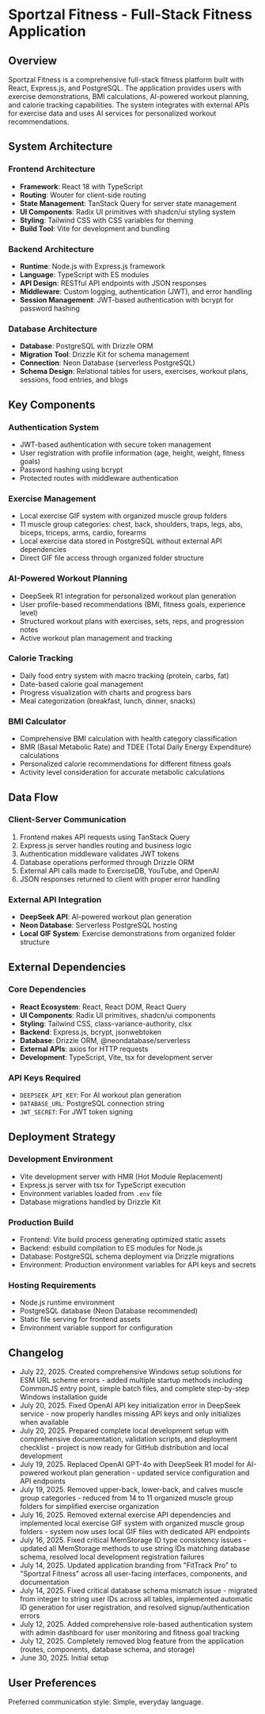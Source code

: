 # Sportzal Fitness - Full-Stack Fitness Application

## Overview

Sportzal Fitness is a comprehensive full-stack fitness platform built with React, Express.js, and PostgreSQL. The application provides users with exercise demonstrations, BMI calculations, AI-powered workout planning, and calorie tracking capabilities. The system integrates with external APIs for exercise data and uses AI services for personalized workout recommendations.

## System Architecture

### Frontend Architecture
- **Framework**: React 18 with TypeScript
- **Routing**: Wouter for client-side routing
- **State Management**: TanStack Query for server state management
- **UI Components**: Radix UI primitives with shadcn/ui styling system
- **Styling**: Tailwind CSS with CSS variables for theming
- **Build Tool**: Vite for development and bundling

### Backend Architecture
- **Runtime**: Node.js with Express.js framework
- **Language**: TypeScript with ES modules
- **API Design**: RESTful API endpoints with JSON responses
- **Middleware**: Custom logging, authentication (JWT), and error handling
- **Session Management**: JWT-based authentication with bcrypt for password hashing

### Database Architecture
- **Database**: PostgreSQL with Drizzle ORM
- **Migration Tool**: Drizzle Kit for schema management
- **Connection**: Neon Database (serverless PostgreSQL)
- **Schema Design**: Relational tables for users, exercises, workout plans, sessions, food entries, and blogs

## Key Components

### Authentication System
- JWT-based authentication with secure token management
- User registration with profile information (age, height, weight, fitness goals)
- Password hashing using bcrypt
- Protected routes with middleware authentication

### Exercise Management
- Local exercise GIF system with organized muscle group folders
- 11 muscle group categories: chest, back, shoulders, traps, legs, abs, biceps, triceps, arms, cardio, forearms
- Local exercise data stored in PostgreSQL without external API dependencies
- Direct GIF file access through organized folder structure

### AI-Powered Workout Planning
- DeepSeek R1 integration for personalized workout plan generation
- User profile-based recommendations (BMI, fitness goals, experience level)
- Structured workout plans with exercises, sets, reps, and progression notes
- Active workout plan management and tracking

### Calorie Tracking
- Daily food entry system with macro tracking (protein, carbs, fat)
- Date-based calorie goal management
- Progress visualization with charts and progress bars
- Meal categorization (breakfast, lunch, dinner, snacks)



### BMI Calculator
- Comprehensive BMI calculation with health category classification
- BMR (Basal Metabolic Rate) and TDEE (Total Daily Energy Expenditure) calculations
- Personalized calorie recommendations for different fitness goals
- Activity level consideration for accurate metabolic calculations

## Data Flow

### Client-Server Communication
1. Frontend makes API requests using TanStack Query
2. Express.js server handles routing and business logic
3. Authentication middleware validates JWT tokens
4. Database operations performed through Drizzle ORM
5. External API calls made to ExerciseDB, YouTube, and OpenAI
6. JSON responses returned to client with proper error handling

### External API Integration
- **DeepSeek API**: AI-powered workout plan generation
- **Neon Database**: Serverless PostgreSQL hosting
- **Local GIF System**: Exercise demonstrations from organized folder structure

## External Dependencies

### Core Dependencies
- **React Ecosystem**: React, React DOM, React Query
- **UI Components**: Radix UI primitives, shadcn/ui components
- **Styling**: Tailwind CSS, class-variance-authority, clsx
- **Backend**: Express.js, bcrypt, jsonwebtoken
- **Database**: Drizzle ORM, @neondatabase/serverless
- **External APIs**: axios for HTTP requests
- **Development**: TypeScript, Vite, tsx for development server

### API Keys Required
- `DEEPSEEK_API_KEY`: For AI workout plan generation
- `DATABASE_URL`: PostgreSQL connection string
- `JWT_SECRET`: For JWT token signing

## Deployment Strategy

### Development Environment
- Vite development server with HMR (Hot Module Replacement)
- Express.js server with tsx for TypeScript execution
- Environment variables loaded from `.env` file
- Database migrations handled by Drizzle Kit

### Production Build
- Frontend: Vite build process generating optimized static assets
- Backend: esbuild compilation to ES modules for Node.js
- Database: PostgreSQL schema deployment via Drizzle migrations
- Environment: Production environment variables for API keys and secrets

### Hosting Requirements
- Node.js runtime environment
- PostgreSQL database (Neon Database recommended)
- Static file serving for frontend assets
- Environment variable support for configuration

## Changelog
- July 22, 2025. Created comprehensive Windows setup solutions for ESM URL scheme errors - added multiple startup methods including CommonJS entry point, simple batch files, and complete step-by-step Windows installation guide
- July 20, 2025. Fixed OpenAI API key initialization error in DeepSeek service - now properly handles missing API keys and only initializes when available
- July 20, 2025. Prepared complete local development setup with comprehensive documentation, validation scripts, and deployment checklist - project is now ready for GitHub distribution and local development
- July 19, 2025. Replaced OpenAI GPT-4o with DeepSeek R1 model for AI-powered workout plan generation - updated service configuration and API endpoints
- July 19, 2025. Removed upper-back, lower-back, and calves muscle group categories - reduced from 14 to 11 organized muscle group folders for simplified exercise organization
- July 16, 2025. Removed external exercise API dependencies and implemented local exercise GIF system with organized muscle group folders - system now uses local GIF files with dedicated API endpoints
- July 16, 2025. Fixed critical MemStorage ID type consistency issues - updated all MemStorage methods to use string IDs matching database schema, resolved local development registration failures
- July 14, 2025. Updated application branding from "FitTrack Pro" to "Sportzal Fitness" across all user-facing interfaces, components, and documentation
- July 14, 2025. Fixed critical database schema mismatch issue - migrated from integer to string user IDs across all tables, implemented automatic ID generation for user registration, and resolved signup/authentication errors
- July 12, 2025. Added comprehensive role-based authentication system with admin dashboard for user monitoring and fitness goal tracking
- July 12, 2025. Completely removed blog feature from the application (routes, components, database schema, and storage)
- June 30, 2025. Initial setup

## User Preferences

Preferred communication style: Simple, everyday language.